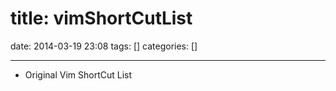 title: vimShortCutList
==========
date: 2014-03-19 23:08
tags: []
categories: []
- - -
* Original Vim ShortCut List

